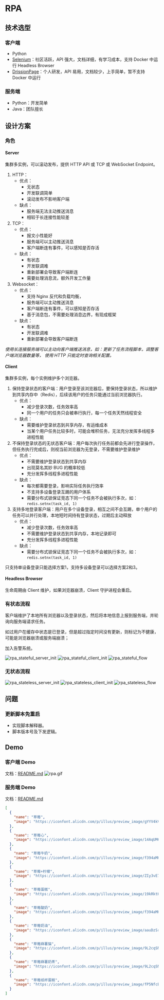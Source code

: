 # RPA

## 技术选型

### 客户端

- Python
- [Selenium](https://github.com/SeleniumHQ/selenium)：社区活跃，API 强大，文档详细，有学习成本，支持 Docker 中运行 Headless Browser
- [DrissionPage](https://github.com/g1879/DrissionPage)：个人研发，API 易用，文档较少，上手简单，暂不支持 Docker 中运行

### 服务端

- Python：开发简单
- Java：团队擅长

## 设计方案

### 角色

#### Server

集群多实例，可以滚动发布，提供 HTTP API 或 TCP 或 WebSocket Endpoint。

1. HTTP：
    - 优点：
        - 无状态
        - 开发联调简单
        - 滚动发布不影响客户端
    - 缺点：
        - 服务端无法主动推送消息
        - 相较于长连接性能较差
2. TCP：
    - 优点：
        - 报文小性能好
        - 服务端可以主动推送消息
        - 客户端断连有事件，可以感知是否存活
    - 缺点：
        - 有状态
        - 开发联调难
        - 重新部署会导致客户端断连
        - 需要处理消息流，额外开发工作量
3. Websocket：
    - 优点：
        - 支持 Nginx 反代和负载均衡，
        - 服务端可以主动推送消息
        - 客户端断连有事件，可以感知是否存活
        - 基于消息包，不需要处理消息边界，有现成框架
    - 缺点：
        - 有状态
        - 开发联调难
        - 重新部署会导致客户端断连

_使用长连接服务端可以主动向客户端推送消息，如：更新了任务流程脚本，调整客户端浏览器数量等，
使用 HTTP 只能定时查询相关配置。_

#### Client

集群多实例，每个实例维护多个浏览器。

1. 保持登录状态的客户端：用户登录至该浏览器后，要保持登录状态，所以维护到共享内存中（Redis），后续该用户的任务只能通过当前浏览器执行。
    - 优点：
        - 减少登录次数，任务效率高
        - 同一个用户的任务只会被串行执行，每一个任务天然线程安全
    - 缺点：
        - 需要维护登录状态到共享内存，有运维成本
        - 当某个用户任务比较多时，可能会堆积任务，无法充分发挥多线程多进程性能
2. 不保持登录状态的无状态客户端：用户每次执行任务前都会先进行登录操作，但任务执行完成后，则视当前浏览器为无登录，不需要维护登录维护
    - 优点：
        - 不需要维护登录状态到共享内存
        - 出现莫名其妙 BUG 的概率较低
        - 充分发挥多线程多进程性能
    - 缺点：
        - 每次都需要登录，影响实际任务执行效率
        - 不支持多设备登录互踢的用户体系
        - 需要分布式锁保证竞态下同一个任务不会被执行多次，如：`redis.setnx(task_id, 1)`
3. 支持多地登录客户端：用户在多个设备登录，相互之间不会互踢，单个用户的任务可以并行处理，本地短时间持有登录状态，过期后主动释放
    - 优点：
        - 减少登录次数，任务效率高
        - 不需要维护登录状态到共享内存，本地记录即可
        - 充分发挥多线程多进程性能
    - 缺点：
        - 需要分布式锁保证竞态下同一个任务不会被执行多次，如：`redis.setnx(task_id, 1)`

只支持单设备登录只能选择方案1，支持多设备登录可以选择方案2和3。

#### Headless Browser

生命周期由 Client 维护，如果浏览器崩溃，Client 守护进程会重启。

### 有状态流程

客户端维护了本地所有浏览器以及登录状态，然后将本地信息上报到服务端，并轮询向服务端请求任务。

如过用户在缓存中状态是已登录，但是超过指定时间没有更新，则标记为不健康，可能是浏览器崩溃或服务端崩溃；

加入告警系统。

![rpa_stateful_server_init](docs/rpa_stateful_server_init.png)
![rpa_stateful_client_init](docs/rpa_stateful_client_init.png)
![rpa_stateful_flow](docs/rpa_stateful_flow.png)

### 无状态流程

![rpa_stateless_server_init](docs/rpa_stateless_server_init.png)
![rpa_stateless_client_init](docs/rpa_stateless_client_init.png)
![rpa_stateless_flow](docs/rpa_stateless_flow.png)

## 问题

### 更新脚本免重启

- 实现脚本解释器。
- 脚本版本号及下发逻辑。

## Demo

### 客户端 Demo

文档：[README.md](client/README.md)
![rpa.gif](docs/rpa.gif)

### 服务端 Demo

文档：[README.md](server/README.md)

```json
[
  {
    "name": "草莓",
    "image": "https://iconfont.alicdn.com/p/illus/preview_image/gYYV4kVWQGQf/1398c296-0412-41ac-833c-e11aabc56ede.png"
  },
  {
    "name": "草莓心",
    "image": "https://iconfont.alicdn.com/p/illus/preview_image/14AqUM6JISA9/a8e4e849-07d6-40b9-baa0-aa11e043c204.png"
  },
  {
    "name": "草莓牛奶",
    "image": "https://iconfont.alicdn.com/p/illus/preview_image/f394aMHemBif/8e38c694-6499-4e2a-80c5-a3d23fc0b28e.png"
  },
  {
    "name": "草莓+柠檬",
    "image": "https://iconfont.alicdn.com/p/illus/preview_image/ZIy3vE7z7BNr/2df4f2cd-fc68-42a3-b7f6-23bc42230307.png"
  },
  {
    "name": "草莓蛋糕",
    "image": "https://iconfont.alicdn.com/p/illus/preview_image/19kRktHMRtij/65cbdb14-3758-4b59-bded-d2f10181a06e.png"
  },
  {
    "name": "草莓酸奶",
    "image": "https://iconfont.alicdn.com/p/illus/preview_image/f394aMHemBif/cb57b7d0-8111-4c63-b198-7ec851d92d47.png"
  },
  {
    "name": "草莓奶油",
    "image": "https://iconfont.alicdn.com/p/illus/preview_image/aauDzSruAvaF/9c709448-27a1-4001-9832-e237bc7a2054.png"
  },
  {
    "name": "草莓麻薯猫",
    "image": "https://iconfont.alicdn.com/p/illus/preview_image/9L2cqSN75nrX/43bebb43-3ba5-497c-931a-b8a4ed56b321.png"
  },
  {
    "name": "草莓麻薯奶茶",
    "image": "https://iconfont.alicdn.com/p/illus/preview_image/9L2cqSN75nrX/cd999c3c-749d-4d5e-a10c-c1408f8c1d8b.png"
  },
  {
    "name": "草莓纸杯蛋糕",
    "image": "https://iconfont.alicdn.com/p/illus/preview_image/fP5NfcBjjkAl/98ffc4b5-ebb0-457a-b558-01253944c4f2.png"
  }
]
```